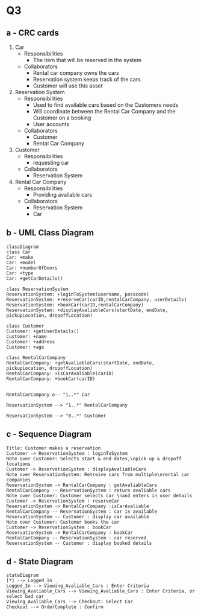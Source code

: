 # Q3
## a - CRC cards
1. Car
    - Responsibilities
        - The item that will be reserved in the system
    - Collaborators
        - Rental car company owns the cars
        - Reservation system keeps track of the cars
        - Customer will use this asset
2. Reservation System
    - Responsibilities
        - Used to find available cars based on the Customers needs
        - Will coordinate between the Rental Car Company and the Customer on a booking
        - User accounts
    - Collaborators
        - Customer
        - Rental Car Company
3. Customer
    - Responsibilities
        - requesting car
    - Collaborators
        - Reservation System
4. Rental Car Company
    - Responsibilities
        - Providing available cars
    - Collaborators
        - Reservation System
        - Car
## b - UML Class Diagram
```mermaid
classDiagram
class Car
Car: +make
Car: +model
Car: +numberOfDoors
Car: +type
Car: +getCarDetails()

class ReservationSystem
ReservationSystem: +loginToSystem(username, passcode)
ReservationSystem: +reserveCar(carID,rentalCarCompany, userDetails)
ReservationSystem: +bookCar(carID,rentalCarCompany)
ReservationSystem: +displayAvaliableCars(startDate, endDate, pickupLocation, dropoffLocation)

class Customer
Customer: +getUserDetails()
Customer: +name
Customer: +address
Customer: +age

class RentalCarCompany
RentalCarCompany: +getAvaliableCars(startDate, endDate, pickupLocation, dropoffLocation)
RentalCarCompany: +isCarAvaliable(carID)
RentalCarCompany: +bookCar(carID)


RentalCarCompany o-- "1..*" Car

ReservationSystem --> "1..*" RentalCarCompany

ReservationSystem --> "0..*" Customer

```

## c - Sequence Diagram

```sequence
Title: Customer makes a reservation
Customer -> ReservationSystem : loginToSystem
Note over Customer: Selects start & end dates,\npick up & dropoff locations
Customer -> ReservationSystem : displayAvaliableCars
Note over ReservationSystem: Retreive cars from multiple\nrental car companies
ReservationSystem -> RentalCarCompany : getAvaliableCars
RentalCarCompany -- ReservationSystem : return avaliable cars
Note over Customer: Customer selects car \nand enters in user details
Customer -> ReservationSystem : reserveCar
ReservationSystem -> RentalCarCompany :isCarAvaliable
RentalCarCompany -- ReservationSystem : car is available
ReservationSystem -- Customer : display car available 
Note over Customer: Customer books the car
Customer -> ReservationSystem : bookCar
ReservationSystem -> RentalCarCompany : bookCar
RentalCarCompany -- ReservationSystem : car reserved
ReservationSystem -- Customer : display booked details

```
## d - State Diagram
```mermaid
stateDiagram
[*] --> Logged_In
Logged_In --> Viewing_Avaliable_Cars : Enter Criteria
Viewing_Avaliable_Cars --> Viewing_Avaliable_Cars : Enter Criteria, or select bad car
Viewing_Avaliable_Cars --> Checkout: Select Car
Checkout --> OrderComplete : Confirm